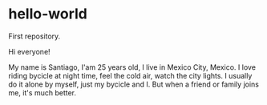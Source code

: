 # hello-world
First repository. 

Hi everyone!

My name is Santiago, I'am 25 years old, I live in Mexico City, Mexico.
I love riding bycicle at night time, feel the cold air, watch the city lights.
I usually do it alone by myself, just my bycicle and I. But when a friend or family joins me, it's much better. 

